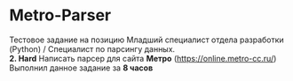 # Metro-Parser
Тестовое задание на позицию Младший специалист отдела разработки (Python) / Специалист по парсингу данных.<br />
**2. Hard** Написать парсер для сайта **Метро** (https://online.metro-cc.ru/)<br />
Выполнил данное задание за **8 часов**
